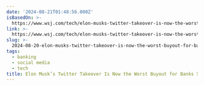 ```yaml
---
date: '2024-08-21T01:48:56.000Z'
isBasedOn: >-
  https://www.wsj.com/tech/elon-musks-twitter-takeover-is-now-the-worst-buyout-for-banks-since-the-financial-crisis-3f4272cb
link: >-
  https://www.wsj.com/tech/elon-musks-twitter-takeover-is-now-the-worst-buyout-for-banks-since-the-financial-crisis-3f4272cb
slug: >-
  2024-08-20-elon-musks-twitter-takeover-is-now-the-worst-buyout-for-banks-since-the-fi
tags:
  - banking
  - social media
  - tech
title: Elon Musk’s Twitter Takeover Is Now the Worst Buyout for Banks Since the Fi
---
```

 
